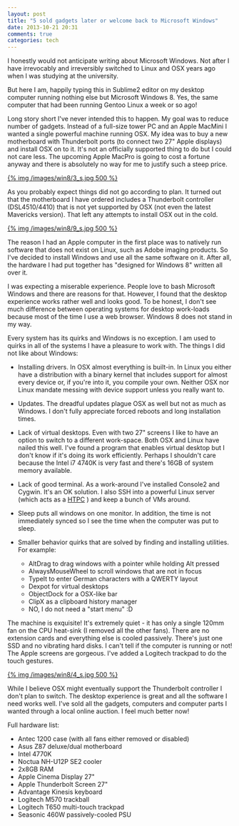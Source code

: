 ```yaml
---
layout: post
title: "5 sold gadgets later or welcome back to Microsoft Windows"
date: 2013-10-21 20:31
comments: true
categories: tech
---
```


I honestly would not anticipate writing about Microsoft Windows. Not after I have irrevocably and irreversibly switched to Linux and OSX years ago when I was studying at the university.

But here I am, happily typing this in Sublime2 editor on my desktop computer running nothing else but Microsoft Windows 8. Yes, the same computer that had been running Gentoo Linux a week or so ago!

<!-- more -->

Long story short I've never intended this to happen. My goal was to reduce number of gadgets. Instead of a full-size tower PC and an Apple MacMini I wanted a single powerful machine running OSX. My idea was to buy a new motherboard with Thunderbolt ports (to connect two 27" Apple displays) and install OSX on to it. It's not an officially supported thing to do but I could not care less. The upcoming Apple MacPro is going to cost a fortune anyway and there is absolutely no way for me to justify such a steep price.

[{% img /images/win8/3_s.jpg 500 %}](/images/win8/3.jpg)

As you probably expect things did not go according to plan. It turned out that the motherboard I have ordered includes a Thunderbolt controller (DSL4510/4410) that is not yet supported by OSX (not even the latest Mavericks version). That left any attempts to install OSX out in the cold.

[{% img /images/win8/9_s.jpg 500 %}](/images/win8/9.jpg)

The reason I had an Apple computer in the first place was to natively run software that does not exist on Linux, such as Adobe imaging products. So I've decided to install Windows and use all the same software on it. After all, the hardware I had put together has "designed for Windows 8" written all over it.

I was expecting a miserable experience. People love to bash Microsoft Windows and there are reasons for that. However, I found that the desktop experience works rather well and looks good. To be honest, I don't see much difference between operating systems for desktop work-loads because most of the time I use a web browser. Windows 8 does not stand in my way.

Every system has its quirks and Windows is no exception. I am used to quirks in all of the systems I have a pleasure to work with. The things I did not like about Windows:

 * Installing drivers. In OSX almost everything is built-in. In Linux you either have a distribution with a binary kernel that includes support for almost every device or, if you're into it, you compile your own. Neither OSX nor Linux mandate messing with device support unless you really want to.

 * Updates. The dreadful updates plague OSX as well but not as much as Windows. I don't fully appreciate forced reboots and long installation times.

 * Lack of virtual desktops. Even with two 27" screens I like to have an option to switch to a different work-space. Both OSX and Linux have nailed this well. I've found a program that enables virtual desktop but I don't know if it's doing its work efficiently. Perhaps I shouldn't care because the Intel i7 4740K is very fast and there's 16GB of system memory available.

 * Lack of good terminal. As a work-around I've installed Console2 and Cygwin. It's an OK solution. I also SSH into a powerful Linux server (which acts as a [HTPC](/blog/2013/09/01/htpc-build-i-slash-m-proud-of/) ) and keep a bunch of VMs around.

 * Sleep puts all windows on one monitor. In addition, the time is not immediately synced so I see the time when the computer was put to sleep.

 * Smaller behavior quirks that are solved by finding and installing utilities. For example:
   - AltDrag to drag windows with a pointer while holding Alt pressed
   - AlwaysMouseWheel to scroll windows that are not in focus
   - TypeIt to enter German characters with a QWERTY layout
   - Dexpot for virtual desktops
   - ObjectDock for a OSX-like bar
   - ClipX as a clipboard history manager
   - NO, I do not need a "start menu" :D

The machine is exquisite! It's extremely quiet - it has only a single 120mm fan on the CPU heat-sink (I removed all the other fans). There are no extension cards and everything else is cooled passively. There's just one SSD and no vibrating hard disks. I can't tell if the computer is running or not! The Apple screens are gorgeous. I've added a Logitech trackpad to do the touch gestures.

[{% img /images/win8/4_s.jpg 500 %}](/images/win8/4.jpg)

While I believe OSX might eventually support the Thunderbolt controller I don't plan to switch. The desktop experience is great and all the software I need works well. I've sold all the gadgets, computers and computer parts I wanted through a local online auction. I feel much better now!

Full hardware list:

 - Antec 1200 case (with all fans either removed or disabled)
 - Asus Z87 deluxe/dual motherboard
 - Intel 4770K
 - Noctua NH-U12P SE2 cooler
 - 2x8GB RAM
 - Apple Cinema Display 27"
 - Apple Thunderbolt Screen 27"
 - Advantage Kinesis keyboard
 - Logitech M570 trackball
 - Logitech T650 multi-touch trackpad
 - Seasonic 460W passively-cooled PSU